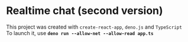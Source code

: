 # Realtime chat (second version)

This project was created with `create-react-app`, `deno.js` and `TypeScript`<br />
To launch it, use **`deno run --allow-net --allow-read app.ts`**
